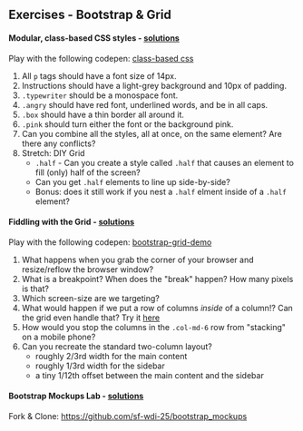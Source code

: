 ## Exercises - Bootstrap & Grid

#### Modular, class-based CSS styles - [solutions](solutions.md)
Play with the following codepen: [class-based css](http://codepen.io/nathanallen/pen/qOvBzr?editors=110)

1. All `p` tags should have a font size of 14px.
2. Instructions should have a light-grey background and 10px of padding.
3. `.typewriter` should be a monospace font.
4. `.angry` should have red font, underlined words, and be in all caps.
5. `.box` should have a thin border all around it.
6. `.pink` should turn either the font or the background pink.
7. Can you combine all the styles, all at once, on the same element? Are there any conflicts?
8. Stretch: DIY Grid
    - `.half` - Can you create a style called `.half` that causes an element to fill (only) half of the screen?
    - Can you get `.half` elements to line up side-by-side?
    - Bonus: does it still work if you nest a `.half` elment inside of a `.half` element?

#### Fiddling with the Grid - [solutions](solutions.md)
Play with the following codepen: [bootstrap-grid-demo](http://codepen.io/nathanallen/pen/XmOBdL?editors=110)

1. What happens when you grab the corner of your browser and resize/reflow the browser window?
2. What is a breakpoint? When does the "break" happen? How many pixels is that?
3. Which screen-size are we targeting?
4. What would happen if we put a row of columns _inside_ of a column!? Can the grid even handle that? Try it [here](http://codepen.io/nathanallen/pen/gaqVOj?editors=110)
5. How would you stop the columns in the `.col-md-6` row from "stacking" on a mobile phone?
6. Can you recreate the standard two-column layout?
    - roughly 2/3rd width for the main content
    - roughly 1/3rd width for the sidebar
    - a tiny 1/12th offset between the main content and the sidebar

#### Bootstrap Mockups Lab - [solutions](https://github.com/sf-wdi-25/bootstrap_mockups/tree/solutions)
Fork & Clone: https://github.com/sf-wdi-25/bootstrap_mockups
